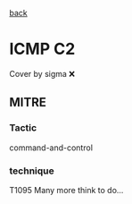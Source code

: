[back](../index.md)
# ICMP C2
Cover by sigma :x: 
## MITRE
### Tactic
command-and-control
### technique
T1095
Many more think to do...